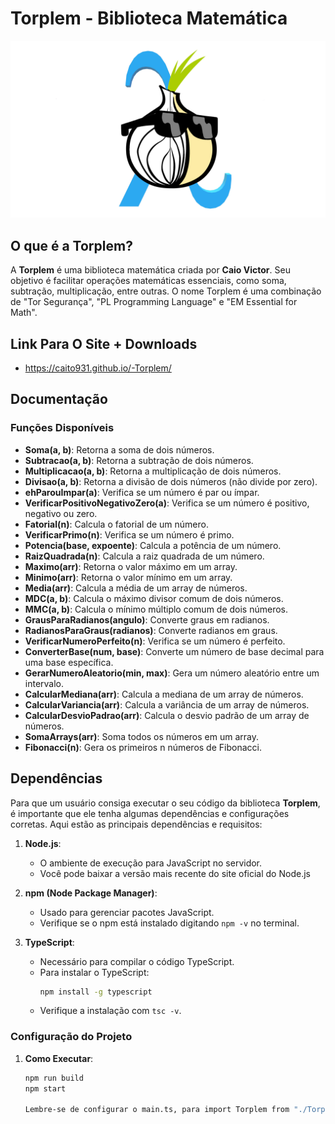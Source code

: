 # Torplem - Biblioteca Matemática

![Logo Torplem](images/TorplemTheProgramingLanguageThatYouWant.png)

## O que é a Torplem?

A **Torplem** é uma biblioteca matemática criada por **Caio Victor**. Seu objetivo é facilitar operações matemáticas essenciais, como soma, subtração, multiplicação, entre outras. O nome Torplem é uma combinação de "Tor Segurança", "PL Programming Language" e "EM Essential for Math".

## Link Para O Site + Downloads
- https://caito931.github.io/-Torplem/

## Documentação

### Funções Disponíveis

- **Soma(a, b)**: Retorna a soma de dois números.
- **Subtracao(a, b)**: Retorna a subtração de dois números.
- **Multiplicacao(a, b)**: Retorna a multiplicação de dois números.
- **Divisao(a, b)**: Retorna a divisão de dois números (não divide por zero).
- **ehParouImpar(a)**: Verifica se um número é par ou ímpar.
- **VerificarPositivoNegativoZero(a)**: Verifica se um número é positivo, negativo ou zero.
- **Fatorial(n)**: Calcula o fatorial de um número.
- **VerificarPrimo(n)**: Verifica se um número é primo.
- **Potencia(base, expoente)**: Calcula a potência de um número.
- **RaizQuadrada(n)**: Calcula a raiz quadrada de um número.
- **Maximo(arr)**: Retorna o valor máximo em um array.
- **Minimo(arr)**: Retorna o valor mínimo em um array.
- **Media(arr)**: Calcula a média de um array de números.
- **MDC(a, b)**: Calcula o máximo divisor comum de dois números.
- **MMC(a, b)**: Calcula o mínimo múltiplo comum de dois números.
- **GrausParaRadianos(angulo)**: Converte graus em radianos.
- **RadianosParaGraus(radianos)**: Converte radianos em graus.
- **VerificarNumeroPerfeito(n)**: Verifica se um número é perfeito.
- **ConverterBase(num, base)**: Converte um número de base decimal para uma base específica.
- **GerarNumeroAleatorio(min, max)**: Gera um número aleatório entre um intervalo.
- **CalcularMediana(arr)**: Calcula a mediana de um array de números.
- **CalcularVariancia(arr)**: Calcula a variância de um array de números.
- **CalcularDesvioPadrao(arr)**: Calcula o desvio padrão de um array de números.
- **SomaArrays(arr)**: Soma todos os números em um array.
- **Fibonacci(n)**: Gera os primeiros n números de Fibonacci.

## Dependências

Para que um usuário consiga executar o seu código da biblioteca **Torplem**, é importante que ele tenha algumas dependências e configurações corretas. Aqui estão as principais dependências e requisitos:

1. **Node.js**:
   - O ambiente de execução para JavaScript no servidor.
   - Você pode baixar a versão mais recente do site oficial do Node.js

2. **npm (Node Package Manager)**:
   - Usado para gerenciar pacotes JavaScript.
   - Verifique se o npm está instalado digitando `npm -v` no terminal.

3. **TypeScript**:
   - Necessário para compilar o código TypeScript.
   - Para instalar o TypeScript:
     ```bash
     npm install -g typescript
     ```
   - Verifique a instalação com `tsc -v`.

### Configuração do Projeto

1. **Como Executar**:
   ```bash
   npm run build
   npm start

   Lembre-se de configurar o main.ts, para import Torplem from "./Torplem.js";
